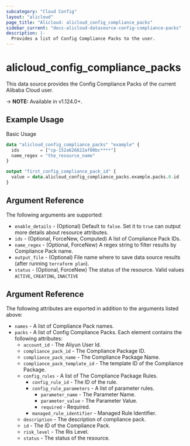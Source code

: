 ```yaml
---
subcategory: "Cloud Config"
layout: "alicloud"
page_title: "Alicloud: alicloud_config_compliance_packs"
sidebar_current: "docs-alicloud-datasource-config-compliance-packs"
description: |-
  Provides a list of Config Compliance Packs to the user.
---
```


# alicloud\_config\_compliance\_packs

This data source provides the Config Compliance Packs of the current Alibaba Cloud user.

-> **NOTE:** Available in v1.124.0+.

## Example Usage

Basic Usage

```terraform
data "alicloud_config_compliance_packs" "example" {
  ids        = ["cp-152a626622af00bc****"]
  name_regex = "the_resource_name"
}

output "first_config_compliance_pack_id" {
  value = data.alicloud_config_compliance_packs.example.packs.0.id
}
```

## Argument Reference

The following arguments are supported:

* `enable_details` - (Optional) Default to `false`. Set it to `true` can output more details about resource attributes.
* `ids` - (Optional, ForceNew, Computed)  A list of Compliance Pack IDs.
* `name_regex` - (Optional, ForceNew) A regex string to filter results by Compliance Pack name.
* `output_file` - (Optional) File name where to save data source results (after running `terraform plan`).
* `status` - (Optional, ForceNew) The status of the resource. Valid values `ACTIVE`, `CREATING`, `INACTIVE`

## Argument Reference

The following attributes are exported in addition to the arguments listed above:

* `names` - A list of Compliance Pack names.
* `packs` - A list of Config Compliance Packs. Each element contains the following attributes:
	* `account_id` - The Aliyun User Id.
	* `compliance_pack_id` - The Compliance Package ID.
	* `compliance_pack_name` - The Compliance Package Name.
	* `compliance_pack_template_id` - The template ID of the Compliance Package.
	* `config_rules` - A list of The Compliance Package Rules.
		* `config_rule_id` - The ID of the rule.
		* `config_rule_parameters` - A list of parameter rules.
			* `parameter_name` - The Parameter Name.
			* `parameter_value` - The Parameter Value.
			* `required` - Required.
		* `managed_rule_identifier` - Managed Rule Identifier.
	* `description` - The description of compliance pack.
	* `id` - The ID of the Compliance Pack.
	* `risk_level` - The Ris Level.
	* `status` - The status of the resource.